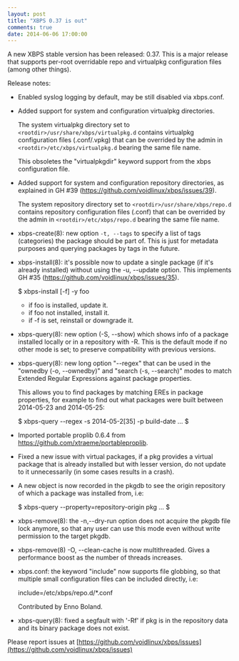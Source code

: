 ```yaml
---
layout: post
title: "XBPS 0.37 is out"
comments: true
date: 2014-06-06 17:00:00
---
```


A new XBPS stable version has been released: 0.37. This is a major release
that supports per-root overridable repo and virtualpkg configuration files
(among other things).

Release notes:

 * Enabled syslog logging by default, may be still disabled via xbps.conf.

 * Added support for system and configuration virtualpkg directories.

   The system virtualpkg directory set to `<rootdir>/usr/share/xbps/virtualpkg.d` contains
   virtualpkg configuration files (.conf/.vpkg) that can be overrided by the admin
   in `<rootdir>/etc/xbps/virtualpkg.d` bearing the same file name.

   This obsoletes the "virtualpkgdir" keyword support from the xbps configuration file.

 * Added support for system and configuration repository directories, as
   explained in GH #39 (https://github.com/voidlinux/xbps/issues/39).

   The system repository directory set to `<rootdir>/usr/share/xbps/repo.d` contains
   repository configuration files (.conf) that can be overrided by the admin
   in `<rootdir>/etc/xbps/repo.d` bearing the same file name.

 * xbps-create(8): new option `-t, --tags` to specify a list of tags
   (categories) the package should be part of. This is just for metadata
   purposes and querying packages by tags in the future.

 * xbps-install(8): it's possible now to update a single package (if it's already
   installed) without using the -u, --update option. This implements
   GH #35 (https://github.com/voidlinux/xbps/issues/35).

	$ xbps-install [-f] -y foo

    - if foo is installed, update it.
    - if foo not installed, install it.
    - if -f is set, reinstall or downgrade it.

 * xbps-query(8): new option (-S, --show) which shows info of a package
   installed locally or in a repository with -R. This is the default mode
   if no other mode is set; to preserve compatibility with previous versions.

 * xbps-query(8): new long option "--regex" that can be used in the
   "ownedby (-o, --ownedby)" and "search (-s, --search)" modes to match
   Extended Regular Expressions against package properties.

   This allows you to find packages by matching EREs in package properties,
   for example to find out what packages were built between 2014-05-23 and
   2014-05-25:

	$ xbps-query --regex -s 2014-05-2[35] -p build-date
	...
	$

 * Imported portable proplib 0.6.4 from https://github.com/xtraeme/portableproplib.

 * Fixed a new issue with virtual packages, if a pkg provides a virtual package
   that is already installed but with lesser version, do not update to it
   unnecessarily (in some cases results in a crash).

 * A new object is now recorded in the pkgdb to see the origin repository of
   which a package was installed from, i.e:

	$ xbps-query --property=repository-origin pkg
	...
	$

 * xbps-remove(8): the -n,--dry-run option does not acquire the pkgdb file lock
   anymore, so that any user can use this mode even without write permission to
   the target pkgdb.

 * xbps-remove(8) -O, --clean-cache is now multithreaded. Gives a performance
   boost as the number of threads increases.

 * xbps.conf: the keyword "include" now supports file globbing, so that multiple
   small configuration files can be included directly, i.e:

	include=/etc/xbps/repo.d/*.conf

   Contributed by Enno Boland.

 * xbps-query(8): fixed a segfault with '-Rf' if pkg is in the repository data
   and its binary package does not exist.

Please report issues at
[https://github.com/voidlinux/xbps/issues](https://github.com/voidlinux/xbps/issues)
